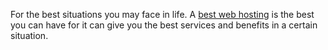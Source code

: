 For the best situations you may face in life. A [best web
hosting](webhostingbreak.com) is the best you can have for it can give
you the best services and benefits in a certain situation.
